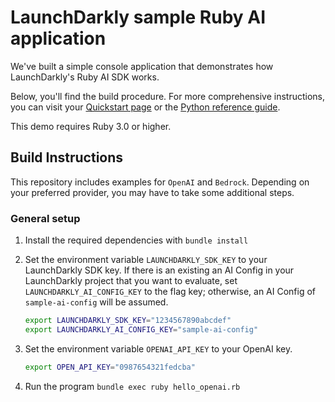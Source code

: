 # LaunchDarkly sample Ruby AI application

We've built a simple console application that demonstrates how LaunchDarkly's Ruby AI SDK works.

Below, you'll find the build procedure. For more comprehensive instructions, you can visit your [Quickstart page](https://docs.launchdarkly.com/home/ai-configs/quickstart) or the [Python reference guide](https://docs.launchdarkly.com/sdk/ai/ruby).

This demo requires Ruby 3.0 or higher.

## Build Instructions

This repository includes examples for `OpenAI` and `Bedrock`. Depending on your preferred provider, you may have to take some additional steps.

### General setup

1. Install the required dependencies with `bundle install`
1. Set the environment variable `LAUNCHDARKLY_SDK_KEY` to your LaunchDarkly SDK key. If there is an existing an AI Config in your LaunchDarkly project that you want to evaluate, set `LAUNCHDARKLY_AI_CONFIG_KEY` to the flag key; otherwise, an AI Config of `sample-ai-config` will be assumed.

   ```bash
   export LAUNCHDARKLY_SDK_KEY="1234567890abcdef"
   export LAUNCHDARKLY_AI_CONFIG_KEY="sample-ai-config"
   ```
1. Set the environment variable `OPENAI_API_KEY` to your OpenAI key.

   ```bash
   export OPEN_API_KEY="0987654321fedcba"
   ```
1. Run the program `bundle exec ruby hello_openai.rb`
